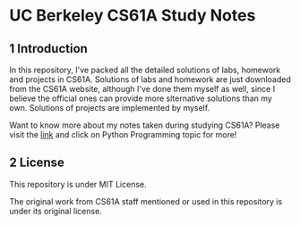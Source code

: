 # UC Berkeley CS61A Study Notes

## 1 Introduction

In this repository, I've packed all the detailed solutions of labs, homework and projects in CS61A. Solutions of labs and homework are just downloaded from the CS61A website, although I've done them myself as well, since I believe the official ones can provide more slternative solutions than my own. Solutions of projects are implemented by myself.

Want to know more about my notes taken during studying CS61A? Please visit the [link](https://kekeandzeyu.github.io/Computer-Science-Study-Notes/) and click on Python Programming topic for more!

## 2 License

This repository is under MIT License.

The original work from CS61A staff mentioned or used in this repository is under its original license.